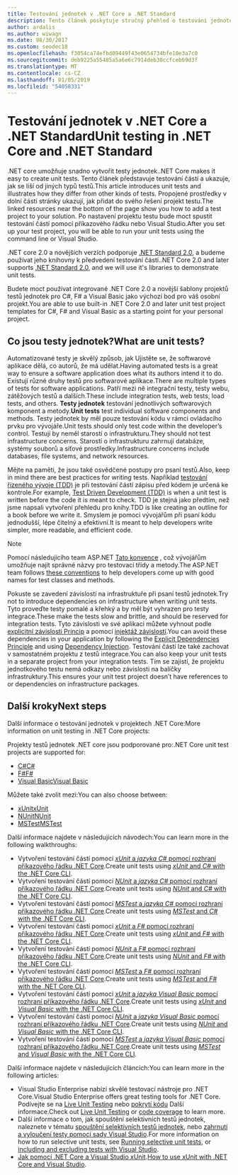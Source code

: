 ```yaml
---
title: Testování jednotek v .NET Core a .NET Standard
description: Tento článek poskytuje stručný přehled o testování jednotek pro projekty .NET Core a .NET Standard.
author: ardalis
ms.author: wiwagn
ms.date: 08/30/2017
ms.custom: seodec18
ms.openlocfilehash: f3054ca74efbd09449f43e0654734bfe10e3a7c0
ms.sourcegitcommit: deb9225a55485a5a6e6c7914deb30ccfceb69d3f
ms.translationtype: MT
ms.contentlocale: cs-CZ
ms.lasthandoff: 01/05/2019
ms.locfileid: "54058331"
---
```

# <a name="unit-testing-in-net-core-and-net-standard"></a><span data-ttu-id="24bf2-103">Testování jednotek v .NET Core a .NET Standard</span><span class="sxs-lookup"><span data-stu-id="24bf2-103">Unit testing in .NET Core and .NET Standard</span></span>

<span data-ttu-id="24bf2-104">.NET core umožňuje snadno vytvořit testy jednotek.</span><span class="sxs-lookup"><span data-stu-id="24bf2-104">.NET Core makes it easy to create unit tests.</span></span> <span data-ttu-id="24bf2-105">Tento článek představuje testování částí a ukazuje, jak se liší od jiných typů testů.</span><span class="sxs-lookup"><span data-stu-id="24bf2-105">This article introduces unit tests and illustrates how they differ from other kinds of tests.</span></span> <span data-ttu-id="24bf2-106">Propojené prostředky v dolní části stránky ukazují, jak přidat do svého řešení projekt testu.</span><span class="sxs-lookup"><span data-stu-id="24bf2-106">The linked resources near the bottom of the page show you how to add a test project to your solution.</span></span> <span data-ttu-id="24bf2-107">Po nastavení projektu testu bude moct spustit testování částí pomocí příkazového řádku nebo Visual Studio.</span><span class="sxs-lookup"><span data-stu-id="24bf2-107">After you set up your test project, you will be able to run your unit tests using the command line or Visual Studio.</span></span>

<span data-ttu-id="24bf2-108">.NET core 2.0 a novějších verzích podporuje [.NET Standard 2.0](../../standard/net-standard.md), a budeme používat jeho knihovny k předvedení testování částí.</span><span class="sxs-lookup"><span data-stu-id="24bf2-108">.NET Core 2.0 and later supports [.NET Standard 2.0](../../standard/net-standard.md), and we will use it's libraries to demonstrate unit tests.</span></span>

<span data-ttu-id="24bf2-109">Budete moct používat integrované .NET Core 2.0 a novější šablony projektů testů jednotek pro C#, F# a Visual Basic jako výchozí bod pro váš osobní projekt.</span><span class="sxs-lookup"><span data-stu-id="24bf2-109">You are able to use built-in .NET Core 2.0 and later unit test project templates for C#, F# and Visual Basic as a starting point for your personal project.</span></span>

## <a name="what-are-unit-tests"></a><span data-ttu-id="24bf2-110">Co jsou testy jednotek?</span><span class="sxs-lookup"><span data-stu-id="24bf2-110">What are unit tests?</span></span>

<span data-ttu-id="24bf2-111">Automatizované testy je skvělý způsob, jak Ujistěte se, že softwarové aplikace dělá, co autorů, že má udělat.</span><span class="sxs-lookup"><span data-stu-id="24bf2-111">Having automated tests is a great way to ensure a software application does what its authors intend it to do.</span></span> <span data-ttu-id="24bf2-112">Existují různé druhy testů pro softwarové aplikace.</span><span class="sxs-lookup"><span data-stu-id="24bf2-112">There are multiple types of tests for software applications.</span></span> <span data-ttu-id="24bf2-113">Patří mezi ně integrační testy, testy webu, zátěžových testů a dalších.</span><span class="sxs-lookup"><span data-stu-id="24bf2-113">These include integration tests, web tests, load tests, and others.</span></span> <span data-ttu-id="24bf2-114">**Testy jednotek** testování jednotlivých softwarových komponent a metody.</span><span class="sxs-lookup"><span data-stu-id="24bf2-114">**Unit tests** test individual software components and methods.</span></span> <span data-ttu-id="24bf2-115">Testy jednotek by měl pouze testování kódu v rámci ovládacího prvku pro vývojáře.</span><span class="sxs-lookup"><span data-stu-id="24bf2-115">Unit tests should only test code within the developer’s control.</span></span> <span data-ttu-id="24bf2-116">Testují by neměl starostí o infrastrukturu.</span><span class="sxs-lookup"><span data-stu-id="24bf2-116">They should not test infrastructure concerns.</span></span> <span data-ttu-id="24bf2-117">Starostí o infrastrukturu zahrnují databáze, systémy souborů a síťové prostředky.</span><span class="sxs-lookup"><span data-stu-id="24bf2-117">Infrastructure concerns include databases, file systems, and network resources.</span></span> 

<span data-ttu-id="24bf2-118">Mějte na paměti, že jsou také osvědčené postupy pro psaní testů.</span><span class="sxs-lookup"><span data-stu-id="24bf2-118">Also, keep in mind there are best practices for writing tests.</span></span> <span data-ttu-id="24bf2-119">Například [testování řízeného vývoje (TDD)](https://deviq.com/test-driven-development/) je při testování částí zápisu před kódem je určená ke kontrole.</span><span class="sxs-lookup"><span data-stu-id="24bf2-119">For example, [Test Driven Development (TDD)](https://deviq.com/test-driven-development/) is when a unit test is written before the code it is meant to check.</span></span> <span data-ttu-id="24bf2-120">TDD je stejná jako předtím, než jsme napsali vytvoření přehledu pro knihy.</span><span class="sxs-lookup"><span data-stu-id="24bf2-120">TDD is like creating an outline for a book before we write it.</span></span> <span data-ttu-id="24bf2-121">Smyslem je pomoci vývojářům při psaní kódu jednodušší, lépe čitelný a efektivní.</span><span class="sxs-lookup"><span data-stu-id="24bf2-121">It is meant to help developers write simpler, more readable, and efficient code.</span></span> 

> [!NOTE]
> <span data-ttu-id="24bf2-122">Pomocí následujícího team ASP.NET [Tato konvence](https://github.com/aspnet/Home/wiki/Engineering-guidelines#unit-tests-and-functional-tests) , což vývojářům umožňuje najít správné názvy pro testovací třídy a metody.</span><span class="sxs-lookup"><span data-stu-id="24bf2-122">The ASP.NET team follows [these conventions](https://github.com/aspnet/Home/wiki/Engineering-guidelines#unit-tests-and-functional-tests) to help developers come up with good names for test classes and methods.</span></span>

<span data-ttu-id="24bf2-123">Pokuste se zavedení závislostí na infrastruktuře při psaní testů jednotek.</span><span class="sxs-lookup"><span data-stu-id="24bf2-123">Try not to introduce dependencies on infrastructure when writing unit tests.</span></span> <span data-ttu-id="24bf2-124">Tyto proveďte testy pomalé a křehký a by měl být vyhrazen pro testy integrace.</span><span class="sxs-lookup"><span data-stu-id="24bf2-124">These make the tests slow and brittle, and should be reserved for integration tests.</span></span> <span data-ttu-id="24bf2-125">Tyto závislosti ve své aplikaci můžete vyhnout podle [explicitní závislosti Princip](https://deviq.com/explicit-dependencies-principle/) a pomocí [injektáž závislostí](/aspnet/core/fundamentals/dependency-injection).</span><span class="sxs-lookup"><span data-stu-id="24bf2-125">You can avoid these dependencies in your application by following the [Explicit Dependencies Principle](https://deviq.com/explicit-dependencies-principle/) and using [Dependency Injection](/aspnet/core/fundamentals/dependency-injection).</span></span> <span data-ttu-id="24bf2-126">Testování částí lze také zachovat v samostatném projektu z testů integrace.</span><span class="sxs-lookup"><span data-stu-id="24bf2-126">You can also keep your unit tests in a separate project from your integration tests.</span></span> <span data-ttu-id="24bf2-127">Tím se zajistí, že projektu jednotkového testu nemá odkazy nebo závislosti na balíčky infrastruktury.</span><span class="sxs-lookup"><span data-stu-id="24bf2-127">This ensures your unit test project doesn’t have references to or dependencies on infrastructure packages.</span></span>

## <a name="next-steps"></a><span data-ttu-id="24bf2-128">Další kroky</span><span class="sxs-lookup"><span data-stu-id="24bf2-128">Next steps</span></span>

<span data-ttu-id="24bf2-129">Další informace o testování jednotek v projektech .NET Core:</span><span class="sxs-lookup"><span data-stu-id="24bf2-129">More information on unit testing in .NET Core projects:</span></span>

<span data-ttu-id="24bf2-130">Projekty testů jednotek .NET core jsou podporované pro:</span><span class="sxs-lookup"><span data-stu-id="24bf2-130">.NET Core unit test projects are supported for:</span></span>
* [<span data-ttu-id="24bf2-131">C#</span><span class="sxs-lookup"><span data-stu-id="24bf2-131">C#</span></span>](../../csharp/index.md)
* [<span data-ttu-id="24bf2-132">F#</span><span class="sxs-lookup"><span data-stu-id="24bf2-132">F#</span></span>](../../fsharp/index.md)
* [<span data-ttu-id="24bf2-133">Visual Basic</span><span class="sxs-lookup"><span data-stu-id="24bf2-133">Visual Basic</span></span>](../../visual-basic/index.md) 

<span data-ttu-id="24bf2-134">Můžete také zvolit mezi:</span><span class="sxs-lookup"><span data-stu-id="24bf2-134">You can also choose between:</span></span>
* [<span data-ttu-id="24bf2-135">xUnit</span><span class="sxs-lookup"><span data-stu-id="24bf2-135">xUnit</span></span>](https://xunit.github.io) 
* [<span data-ttu-id="24bf2-136">NUnit</span><span class="sxs-lookup"><span data-stu-id="24bf2-136">NUnit</span></span>](https://nunit.org)
* [<span data-ttu-id="24bf2-137">MSTest</span><span class="sxs-lookup"><span data-stu-id="24bf2-137">MSTest</span></span>](https://github.com/Microsoft/testfx-docs)

<span data-ttu-id="24bf2-138">Další informace najdete v následujících návodech:</span><span class="sxs-lookup"><span data-stu-id="24bf2-138">You can learn more in the following walkthroughs:</span></span>

* <span data-ttu-id="24bf2-139">Vytvoření testování částí pomocí [ *xUnit* a *jazyka C#* pomocí rozhraní příkazového řádku .NET Core](unit-testing-with-dotnet-test.md).</span><span class="sxs-lookup"><span data-stu-id="24bf2-139">Create unit tests using [*xUnit* and *C#* with the .NET Core CLI](unit-testing-with-dotnet-test.md).</span></span>
* <span data-ttu-id="24bf2-140">Vytvoření testování částí pomocí [ *NUnit* a *jazyka C#* pomocí rozhraní příkazového řádku .NET Core](unit-testing-with-nunit.md).</span><span class="sxs-lookup"><span data-stu-id="24bf2-140">Create unit tests using [*NUnit* and *C#* with the .NET Core CLI](unit-testing-with-nunit.md).</span></span>
* <span data-ttu-id="24bf2-141">Vytvoření testování částí pomocí [ *MSTest* a *jazyka C#* pomocí rozhraní příkazového řádku .NET Core](unit-testing-with-mstest.md).</span><span class="sxs-lookup"><span data-stu-id="24bf2-141">Create unit tests using [*MSTest* and *C#* with the .NET Core CLI](unit-testing-with-mstest.md).</span></span>
* <span data-ttu-id="24bf2-142">Vytvoření testování částí pomocí [ *xUnit* a *F#* pomocí rozhraní příkazového řádku .NET Core](unit-testing-fsharp-with-dotnet-test.md).</span><span class="sxs-lookup"><span data-stu-id="24bf2-142">Create unit tests using [*xUnit* and *F#* with the .NET Core CLI](unit-testing-fsharp-with-dotnet-test.md).</span></span>
* <span data-ttu-id="24bf2-143">Vytvoření testování částí pomocí [ *NUnit* a *F#* pomocí rozhraní příkazového řádku .NET Core](unit-testing-fsharp-with-nunit.md).</span><span class="sxs-lookup"><span data-stu-id="24bf2-143">Create unit tests using [*NUnit* and *F#* with the .NET Core CLI](unit-testing-fsharp-with-nunit.md).</span></span>
* <span data-ttu-id="24bf2-144">Vytvoření testování částí pomocí [ *MSTest* a *F#* pomocí rozhraní příkazového řádku .NET Core](unit-testing-fsharp-with-mstest.md).</span><span class="sxs-lookup"><span data-stu-id="24bf2-144">Create unit tests using [*MSTest* and *F#* with the .NET Core CLI](unit-testing-fsharp-with-mstest.md).</span></span>
* <span data-ttu-id="24bf2-145">Vytvoření testování částí pomocí [ *xUnit* a *jazyka Visual Basic* pomocí rozhraní příkazového řádku .NET Core](unit-testing-visual-basic-with-dotnet-test.md).</span><span class="sxs-lookup"><span data-stu-id="24bf2-145">Create unit tests using [*xUnit* and *Visual Basic* with the .NET Core CLI](unit-testing-visual-basic-with-dotnet-test.md).</span></span>
* <span data-ttu-id="24bf2-146">Vytvoření testování částí pomocí [ *NUnit* a *jazyka Visual Basic* pomocí rozhraní příkazového řádku .NET Core](unit-testing-visual-basic-with-nunit.md).</span><span class="sxs-lookup"><span data-stu-id="24bf2-146">Create unit tests using [*NUnit* and *Visual Basic* with the .NET Core CLI](unit-testing-visual-basic-with-nunit.md).</span></span>
* <span data-ttu-id="24bf2-147">Vytvoření testování částí pomocí [ *MSTest* a *jazyka Visual Basic* pomocí rozhraní příkazového řádku .NET Core](unit-testing-visual-basic-with-mstest.md).</span><span class="sxs-lookup"><span data-stu-id="24bf2-147">Create unit tests using [*MSTest* and *Visual Basic* with the .NET Core CLI](unit-testing-visual-basic-with-mstest.md).</span></span>

<span data-ttu-id="24bf2-148">Další informace najdete v následujících článcích:</span><span class="sxs-lookup"><span data-stu-id="24bf2-148">You can learn more in the following articles:</span></span>

* <span data-ttu-id="24bf2-149">Visual Studio Enterprise nabízí skvělé testovací nástroje pro .NET Core.</span><span class="sxs-lookup"><span data-stu-id="24bf2-149">Visual Studio Enterprise offers great testing tools for .NET Core.</span></span> <span data-ttu-id="24bf2-150">Podívejte se na [Live Unit Testing](/visualstudio/test/live-unit-testing) nebo [pokrytí kódu](https://github.com/Microsoft/vstest-docs/blob/master/docs/analyze.md#working-with-code-coverage) Další informace.</span><span class="sxs-lookup"><span data-stu-id="24bf2-150">Check out [Live Unit Testing](/visualstudio/test/live-unit-testing) or [code coverage](https://github.com/Microsoft/vstest-docs/blob/master/docs/analyze.md#working-with-code-coverage) to learn more.</span></span>
* <span data-ttu-id="24bf2-151">Další informace o tom, jak spouštění selektivních testů jednotek, naleznete v tématu [spouštění selektivních testů jednotek](selective-unit-tests.md), nebo [zahrnutí a vyloučení testy pomocí sady Visual Studio](/visualstudio/test/live-unit-testing#include-and-exclude-test-projects-and-test-methods).</span><span class="sxs-lookup"><span data-stu-id="24bf2-151">For more information on how to run selective unit tests, see [Running selective unit tests](selective-unit-tests.md), or [including and excluding tests with Visual Studio](/visualstudio/test/live-unit-testing#include-and-exclude-test-projects-and-test-methods).</span></span>
* <span data-ttu-id="24bf2-152">[Jak pomocí .NET Core a Visual Studio xUnit](https://xunit.github.io/docs/getting-started-dotnet-core.html).</span><span class="sxs-lookup"><span data-stu-id="24bf2-152">[How to use xUnit with .NET Core and Visual Studio](https://xunit.github.io/docs/getting-started-dotnet-core.html).</span></span>
